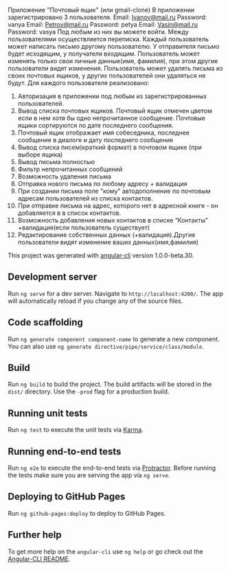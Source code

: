    Приложение "Почтовый ящик" (или gmail-clone)
В приложении зарегистрировано 3 пользователя.
																					Email: Ivanov@mail.ru Password: vanya
																					Email: Petrov@mail.ru  Password: petya
																					Email: Vasin@mail.ru    Password: vasya
Под любым из них вы можете войти. Между пользователями осуществляется переписка. Каждый пользователь может написать письмо другому пользователю. У отправителя письмо будет исходящим, у получателя входящим. Пользователь может изменять только  свои  личные данные(имя, фамилия),  при этом другие пользователи видят изменения. Пользователь может удалять письма из своих почтовых ящиков, у других пользователей они удаляться не будут. 
Для каждого пользователя реализовано:
1. Авторизация в приложении под любым из зарегистрированных пользователей.
2. Вывод списка почтовых ящиков. Почтовый ящик отмечен цветом если в нем хотя бы одно непрочитанное сообщение. Почтовые ящики сортируются  по дате последнего сообщения.
3. Почтовый ящик отображает имя собеседника, последнее сообщение в диалоге и дату последнего сообщения
4. Вывод списка писем(краткий формат) в почтовом ящике (при выборе ящика)
5. Вывод письма полностью
6. Фильтр непрочитанных сообщений
7. Возможность удаления письма 
8. Отправка нового письма по любому адресу + валидация
9. При создании письма поле "кому" автодополнение по почтовым адресам пользователей из списка контактов.
10. При отправке письма на адрес, которого нет в адресной книге - он добавляется в  в список контактов.
11. Возможность добавления новых контактов в списке “Контакты” +валидация(если пользователь существует)
12. Редактирование собственных данных (+валидация).Другие пользователи видят изменение ваших данных(имя,фамилия)

This project was generated with [angular-cli](https://github.com/angular/angular-cli) version 1.0.0-beta.30.

## Development server
Run `ng serve` for a dev server. Navigate to `http://localhost:4200/`. The app will automatically reload if you change any of the source files.

## Code scaffolding

Run `ng generate component component-name` to generate a new component. You can also use `ng generate directive/pipe/service/class/module`.

## Build

Run `ng build` to build the project. The build artifacts will be stored in the `dist/` directory. Use the `-prod` flag for a production build.

## Running unit tests

Run `ng test` to execute the unit tests via [Karma](https://karma-runner.github.io).

## Running end-to-end tests

Run `ng e2e` to execute the end-to-end tests via [Protractor](http://www.protractortest.org/).
Before running the tests make sure you are serving the app via `ng serve`.

## Deploying to GitHub Pages

Run `ng github-pages:deploy` to deploy to GitHub Pages.

## Further help

To get more help on the `angular-cli` use `ng help` or go check out the [Angular-CLI README](https://github.com/angular/angular-cli/blob/master/README.md).

